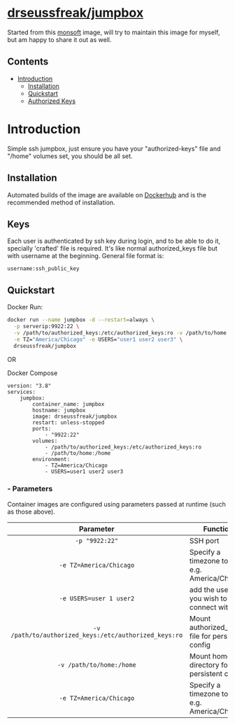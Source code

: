 # [drseussfreak/jumpbox](https://hub.docker.com/r/drseussfreak/jumpbox)

Started from this [monsoft](https://github.com/monsoft/ssh-docker-jumpbox) image, will try to maintain this image for myself, but am happy to share it out as well.

## Contents
- [Introduction](#introduction)
  - [Installation](#installation)
  - [Quickstart](#quickstart)
  - [Authorized Keys](#keys)

# Introduction

Simple ssh jumpbox, just ensure you have your "authorized-keys" file and "/home" volumes set, you should be all set.

## Installation

Automated builds of the image are available on [Dockerhub](https://hub.docker.com/r/drseussfreak/jumpbox) and is the recommended method of installation.

## Keys
Each user is authenticated by ssh key during login, and to be able to do it, specially 'crafted' file is required. It's like normal authorized_keys file but with username at the beginning. General file format is:
```
username:ssh_public_key
```

## Quickstart

Docker Run:

```bash
docker run --name jumpbox -d --restart=always \
  -p serverip:9922:22 \
  -v /path/to/authorized_keys:/etc/authorized_keys:ro -v /path/to/home:/home \
  -e TZ="America/Chicago" -e USERS="user1 user2 user3" \
  drseussfreak/jumpbox
```

OR

Docker Compose

```
version: "3.8"
services:
    jumpbox:
        container_name: jumpbox
        hostname: jumpbox
        image: drseussfreak/jumpbox
        restart: unless-stopped
        ports:
            - "9922:22"
        volumes:
            - /path/to/authorized_keys:/etc/authorized_keys:ro
            - /path/to/home:/home
        environment:
            - TZ=America/Chicago
            - USERS=user1 user2 user3
```

### - Parameters

Container images are configured using parameters passed at runtime (such as those above). 

| Parameter | Function |
| :----: | --- |
| `-p "9922:22"` | SSH port|
| `-e TZ=America/Chicago` | Specify a timezone to use e.g. America/Chicago |
| `-e USERS=user 1 user2` | add the users you wish to connect with. |
| `-v /path/to/authorized_keys:/etc/authorized_keys:ro` | Mount authorized_keys file for persistent config  |
| `-v /path/to/home:/home` | Mount home directory for persistent config  |
| `-e TZ=America/Chicago` | Specify a timezone to use e.g. America/Chicago |
